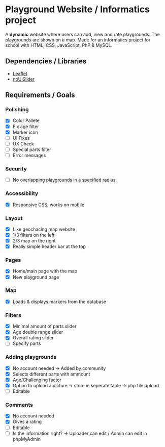 # Playground Website / Informatics project

A __dynamic__ website where users can add, view and rate playgrounds. The playgrounds are shown on a map. Made for an informatics project for school with HTML, CSS, JavaScript, PhP & MySQL.

## Dependencies / Libraries

- [Leaflet](https://leafletjs.com/)
- [noUiSlider](https://refreshless.com/nouislider/)

## Requirements / Goals

### Polishing

- [x] Color Pallete
- [x] Fix age filter
- [x] Marker icon
- [ ] UI Fixes
- [ ] UX Check
- [ ] Special parts filter
- [ ] Error messages

### Security

- [ ] No overlapping playgrounds in a specified radius.

### Accessibility

- [x] Responsive CSS, works on mobile

### Layout

- [x] Like geochacing map website
- [x] 1/3 filters on the left
- [x] 2/3 map on the right
- [x] Really simple header bar at the top

### Pages

- [x] Home/main page with the map
- [x] New playground page

### Map

- [x] Loads & displays markers from the database

### Filters

- [x] Minimal amount of parts slider
- [x] Age double range slider
- [x] Overall rating slider
- [ ] Specify parts

### Adding playgrounds

- [x] No account needed -> Added by community
- [x] Selects different parts with ammount
- [x] Age/Challenging factor
- [x] Option to upload a picture -> store in seperate table -> php file upload
- [ ] Editable

### Comments

- [x] No account needed
- [x] Gives a rating
- [ ] Editable
- [ ] Is the information right? -> Uploader can edit / Admin can edit in phpMyAdmin

